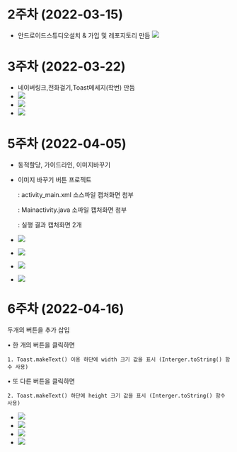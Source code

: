 # 2주차 (2022-03-15)
- 안드로이드스튜디오설치 & 가입 및 레포지토리 만듬
<img width="" height="" src="./pic/2st.png"></img>

# 3주차 (2022-03-22)
- 네이버링크,전화걸기,Toast메세지(학번) 만듬
- <img width="" height="" src="./pic/toast메세지.png"></img>
- <img width="" height="" src="./pic/네이버 학번.png"></img>
- <img width="" height="" src="./pic/전화번호.png"></img>
# 5주차 (2022-04-05)
- 동적할당, 가이드라인, 이미지바꾸기
- 이미지 바꾸기 버튼 프로젝트

    : activity_main.xml 소스파일 캡처화면 첨부

    : Mainactivity.java 소파일 캡처화면 첨부

    : 실행 결과 캡처화면 2개
- <img width="" height="" src="./pic/5주차_acmain.png"></img>
- <img width="" height="" src="./pic/5주차_mainac.png"></img>
- <img width="" height="" src="./pic/5주차 첫화면.png"></img>
- <img width="" height="" src="./pic/5주차 두번째화면.png"></img>
# 6주차 (2022-04-16)
두개의 버튼을 추가 삽입 

• 한 개의 버튼을 클릭하면 

    1. Toast.makeText() 이용 하단에 width 크기 값을 표시 (Interger.toString() 함수 사용) 

• 또 다른 버튼을 클릭하면 

    2. Toast.makeText() 하단에 height 크기 값을 표시 (Interger.toString() 함수 사용)

- <img width="" height="" src="./pic/6st_넓이.png"></img>
- <img width="" height="" src="./pic/6st_높이.png"></img>
- <img width="" height="" src="./pic/6st_버튼 누르기 전 화면.png"></img>
- <img width="" height="" src="./pic/6st_버튼 누른 뒤 화면.png"></img>
